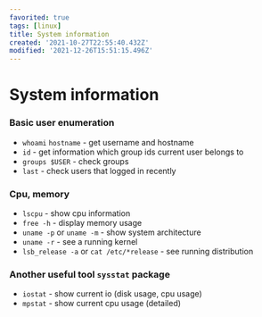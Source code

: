 ```yaml
---
favorited: true
tags: [linux]
title: System information
created: '2021-10-27T22:55:40.432Z'
modified: '2021-12-26T15:51:15.496Z'
---
```


# System information
### Basic user enumeration

- `whoami` `hostname` - get username and hostname
- `id` - get information which group ids current user belongs to
- `groups $USER` - check groups
- `last` - check users that logged in recently


### Cpu, memory
- `lscpu` - show cpu information
- `free -h` - display memory usage
- `uname -p` or `uname -m` - show system architecture
- `uname -r` - see a running kernel
- `lsb_release -a` or `cat /etc/*release` - see running distribution

### Another useful tool `sysstat` package
- `iostat` - show current io (disk usage, cpu usage)
- `mpstat` - show current cpu usage (detailed)
